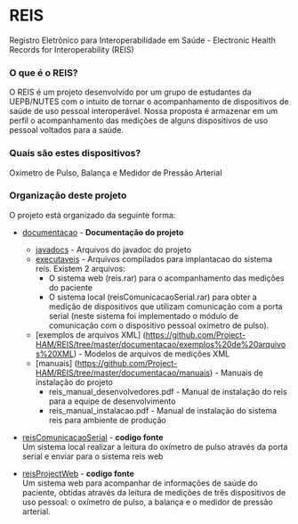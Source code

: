 # REIS
Registro Eletrônico para Interoperabilidade em Saúde - Electronic Health Records for Interoperability (REIS)

### O que é o REIS? 
O REIS é um projeto desenvolvido por um grupo de estudantes da UEPB/NUTES com o intuito de tornar o acompanhamento de dispositivos de saúde de uso pessoal interoperável. Nossa proposta é armazenar em um perfil o acompanhamento das medições de alguns dispositivos de uso pessoal voltados para a saúde.

### Quais são estes dispositivos?
Oxímetro de Pulso, Balança e Medidor de Pressão Arterial

### Organização deste projeto
O projeto está organizado da seguinte forma:
  - [documentacao](https://github.com/Project-HAM/REIS/tree/master/documentacao) - <b>Documentação do projeto</b>
    - [javadocs](https://github.com/Project-HAM/REIS/tree/master/documentacao/Javadocs) - Arquivos do javadoc do projeto
    - [executaveis](https://github.com/Project-HAM/REIS/tree/master/documentacao/executaveis) - Arquivos compilados para implantacao do sistema reis. Existem 2 arquivos: 
      - O sistema web (reis.rar) para o acompanhamento das medições do paciente
      - O sistema local (reisComunicacaoSerial.rar) para obter a medição de dispositivos que utilizam comunicação com a porta serial (neste sistema foi implementado o módulo de comunicação com o dispositivo pessoal oximetro de pulso).
    - [exemplos de arquivos XML] (https://github.com/Project-HAM/REIS/tree/master/documentacao/exemplos%20de%20arquivos%20XML) - Modelos de arquivos de medições XML
    - [manuais] (https://github.com/Project-HAM/REIS/tree/master/documentacao/manuais) - Manuais de instalação do projeto
      - reis_manual_desenvolvedores.pdf - Manual de instalação do reis para a equipe de desenvolvimento
      - reis_manual_instalacao.pdf - Manual de instalação do sistema reis para ambiente de produção
  
  
  - [reisComunicacaoSerial](https://github.com/Project-HAM/REIS/tree/master/reisComunicacaoSerial) - 
    <b>codigo fonte</b>  
    Um sistema local realizar a leitura do oxímetro de pulso através da porta serial e enviar para o sistema reis web
 
  - [reisProjectWeb](https://github.com/Project-HAM/REIS/tree/master/reisProjectWeb) - 
    <b>codigo fonte</b>  
    Um sistema web para acompanhar de informações de saúde do paciente, obtidas através da leitura de medições de três dispositivos de uso pessoal: o oxímetro de pulso, a balança e o medidor de pressão arterial.
